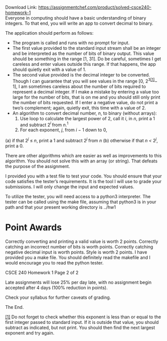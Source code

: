 Download Link: https://assignmentchef.com/product/solved-csce240-homework-1
<br>
Everyone in computing should have a basic understanding of binary integers. To that end, you will write an app to convert decimal to binary.

The application should perform as follows:

<ul>

 <li>The program is called and runs with no prompt for input.</li>

 <li>The first value provided to the standard input stream shall be an integer and be interpreted as the number of bits of binary output. This value should be something in the range [1, 31]. Do be careful, sometimes I get careless and enter values outside this range. If that happens, the app should quietly exit with a value of 1.</li>

 <li>The second value provided is the decimal integer to be converted. Though I can guarantee that you will see values in the range [0<em>, </em>2<sup>3<a href="#_ftn1" name="_ftnref1">[1]</a></sup>− 1], I am sometimes careless about the number of bits required to represent a decimal integer. If I make a mistake by entering a value too large for the number of bits, that is on me and you should still only print the number of bits requested. If I enter a negative value, do not print a two’s complement; again, quietly exit, this time with a value of 2.</li>

 <li>An algorithm to convert decimal number, <em>n</em>, to binary (without arrays):

  <ol>

   <li>Use loop to calculate the largest power of 2, call it <em>i</em>, in <em>n</em>, print a 1 and subtract 2<em><sup>i </sup></em>from <em>n</em>.<sup>1</sup></li>

   <li>For each exponent, <em>j</em>, from <em>i </em>− 1 down to 0,</li>

  </ol></li>

</ul>

(a) if that 2<em><sup>j </sup></em>≤ <em>n</em>, print a 1 and subtract 2<em><sup>j </sup></em>from <em>n </em>(b) otherwise if that <em>n &lt; </em>2<em><sup>j</sup></em>, print a 0.

There are other algorithms which are easier as well as improvements to this algorithm. You should not solve this with an array (or string). That defeats the purpose of the assignment.

I provided you with a test file to test your code. You should ensure that your code satisfies the tester’s requirements. It is the tool I will use to grade your submissions. I will only change the input and expected values.

To utilize the tester, you will need access to a python3 interpreter. The tester can be called using the make file, assuming that python3 is in your path and that your present working directory is ../hw1

<h1>Point Awards</h1>

Correctly converting and printing a valid value is worth 2 points. Correctly catching an incorrect number of bits is worth  points. Correctly catching negative decimal input is worth  points. Style is worth 2 points. I have provided you a make file. You should definitely read the makefile and I would encourage you to read the python tester.

CSCE 240                                                                          Homework 1                                                                       Page 2 of 2

Late assignments will lose 25% per day late, with no assignment begin accepted after 4 days (100% reduction in points).

Check your syllabus for further caveats of grading.

The End.

<a href="#_ftnref1" name="_ftn1">[1]</a> Do not forget to check whether this exponent is less than or equal to the first integer passed to standard input. If it is outside that value, you should subtract as indicated, but not print. You should then find the next largest exponent and try again.